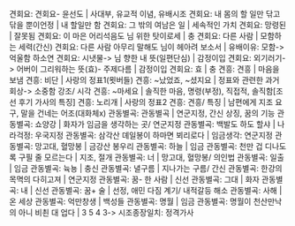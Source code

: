 견회요: 견회요- 윤선도		| 사대부, 유교적 이념, 유배시조
견회요: 내 몸의 할 일만 닦고 닦을 뿐이언정		| 내 할일만 함
견회요: 그 밖의 여남은 일		| 세속적인 가치
견회요: 망령된		| 잘못됨
견회요: 이 마은 어리석음도 님 위한 탓이로세		| 충
견회요: 다른 사람		| 모함하는 세력(간신)
견회요: 다른 사람 아무리 말해도 님이 헤아려 보소서		| 유배이유: 모함-> 억울함 하소연
견회요: 시냇물-> 님 향한 내 뜻(일편단심)		| 감정이입
견회요: 외기러기-> 어버이 그리워하는 뜻(효)- 주제다름		| 감정이입
견회요: 효		| 충
견흥: 견흥		| 마음을 보냄
견흥: 비단		| 사랑의 정표1(묏버들)
견흥: ~났었죠, ~셨지요		| 정표와 관련한 과거 회상-> 소중함 강조/ 시각
견흥: ~마세요		| 솔직한 마음, 명령(부정), 직접적, 솔직함[조선 후기 가사의 특징]
견흥: 노리개		| 사랑의 정표2
견흥: 견흥/ 특징		| 남편에게 지조 요구, 말을 건네는 어조(대화체x)
관동별곡: 관동별곡		| 연군지정, 간신 상징, 꿈의 기능
관동별곡: 쇼양강		| 화자가 임금을 생각하는 곳/ 연군지정
관동별곡: 백발도 하도 할샤		| 나라걱정: 우국지정
관동별곡: 삼각산 뎨일봉이 하마면 뵈리로다		| 임금생각: 연군지정
관동별곡: 망고대, 혈망봉		| 금강산 봉우리
관동별곡: 하늘		| 임금
관동별곡: 천만 겁 디나도록 구필 줄 모르는다		| 지조, 절개
관동별곡: 너		| 망고대, 혈망봉/ 의인법
관동별곡: 일출		| 임금
관동별곡: 뉵뇽		| 충신
관동별곡: 녈구름		| 지나가는 구름/ 간신
관동별곡: 한강의 목멱의 다히고져		| 연군지정
관동별곡: 꿈- 한 사람		| 신선
관동별곡: 그대		| 화자
관동별곡: 내		| 신선
관동별곡: 꿈+ 술		| 선정, 애민 다짐 계기/ 내적갈등 해소
관동별곡: 사해		| 온 세상
관동별곡: 억만창생		| 백성들
관동별곡: 명월		| 임금
관동별곡: 명월이 천산만낙의 아니 비쵠 대 업다		| 3 5 4 3-> 시조종장일치: 정격가사
